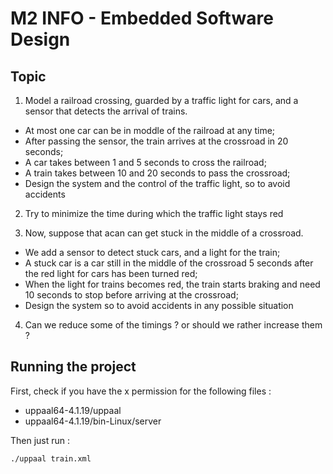 # M2 INFO - Embedded Software Design

## Topic

1. Model a railroad crossing, guarded by a traffic light for cars, and a sensor that detects the arrival of trains.
* At most one car can be in moddle of the railroad at any time;
* After passing the sensor, the train arrives at the crossroad in 20 seconds;
* A car takes between 1 and 5 seconds to cross the railroad;
* A train takes between 10 and 20 seconds to pass the crossroad;
* Design the system and the control of the traffic light, so to avoid accidents

2. Try to minimize the time during which the traffic light stays red

3. Now, suppose that acan can get stuck in the middle of a crossroad.
* We add a sensor to detect stuck cars, and a light for the train;
* A stuck car is a car still in the middle of the crossroad 5 seconds after the red light for cars has been turned red;
* When the light for trains becomes red, the train starts braking and need 10 seconds to stop before arriving at the crossroad;
* Design the system so to avoid accidents in any possible situation

4. Can we reduce some of the timings ? or should we rather increase them ?

## Running the project

First, check if you have the x permission for the following files :
* uppaal64-4.1.19/uppaal
* uppaal64-4.1.19/bin-Linux/server

Then just run :

```sh
./uppaal train.xml
```

